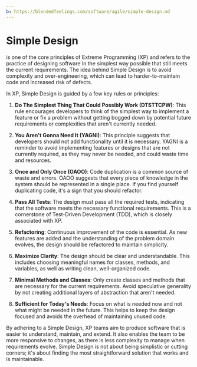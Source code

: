 ```yaml
---
b: https://blendedfeelings.com/software/agile/simple-design.md
---
```


# Simple Design
is one of the core principles of Extreme Programming (XP) and refers to the practice of designing software in the simplest way possible that still meets the current requirements. The idea behind Simple Design is to avoid complexity and over-engineering, which can lead to harder-to-maintain code and increased risk of defects.

In XP, Simple Design is guided by a few key rules or principles:

1. **Do The Simplest Thing That Could Possibly Work (DTSTTCPW)**: This rule encourages developers to think of the simplest way to implement a feature or fix a problem without getting bogged down by potential future requirements or complexities that aren't currently needed.

2. **You Aren't Gonna Need It (YAGNI)**: This principle suggests that developers should not add functionality until it is necessary. YAGNI is a reminder to avoid implementing features or designs that are not currently required, as they may never be needed, and could waste time and resources.

3. **Once and Only Once (OAOO)**: Code duplication is a common source of waste and errors. OAOO suggests that every piece of knowledge in the system should be represented in a single place. If you find yourself duplicating code, it's a sign that you should refactor.

4. **Pass All Tests**: The design must pass all the required tests, indicating that the software meets the necessary functional requirements. This is a cornerstone of Test-Driven Development (TDD), which is closely associated with XP.

5. **Refactoring**: Continuous improvement of the code is essential. As new features are added and the understanding of the problem domain evolves, the design should be refactored to maintain simplicity.

6. **Maximize Clarity**: The design should be clear and understandable. This includes choosing meaningful names for classes, methods, and variables, as well as writing clean, well-organized code.

7. **Minimal Methods and Classes**: Only create classes and methods that are necessary for the current requirements. Avoid speculative generality by not creating additional layers of abstraction that aren't needed.

8. **Sufficient for Today's Needs**: Focus on what is needed now and not what might be needed in the future. This helps to keep the design focused and avoids the overhead of maintaining unused code.

By adhering to a Simple Design, XP teams aim to produce software that is easier to understand, maintain, and extend. It also enables the team to be more responsive to changes, as there is less complexity to manage when requirements evolve. Simple Design is not about being simplistic or cutting corners; it's about finding the most straightforward solution that works and is maintainable.